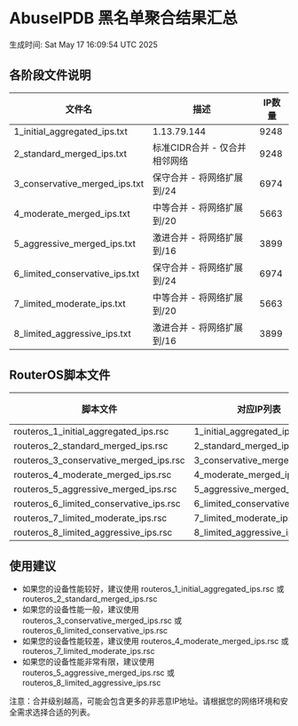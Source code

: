# AbuseIPDB 黑名单聚合结果汇总
生成时间: Sat May 17 16:09:54 UTC 2025

## 各阶段文件说明

| 文件名 | 描述 | IP数量 |
|--------|------|--------|
| 1_initial_aggregated_ips.txt | 1.13.79.144 | 9248 |
| 2_standard_merged_ips.txt | 标准CIDR合并 - 仅合并相邻网络 | 9248 |
| 3_conservative_merged_ips.txt | 保守合并 - 将网络扩展到/24 | 6974 |
| 4_moderate_merged_ips.txt | 中等合并 - 将网络扩展到/20 | 5663 |
| 5_aggressive_merged_ips.txt | 激进合并 - 将网络扩展到/16 | 3899 |
| 6_limited_conservative_ips.txt | 保守合并 - 将网络扩展到/24 | 6974 |
| 7_limited_moderate_ips.txt | 中等合并 - 将网络扩展到/20 | 5663 |
| 8_limited_aggressive_ips.txt | 激进合并 - 将网络扩展到/16 | 3899 |

## RouterOS脚本文件

| 脚本文件 | 对应IP列表 | IP数量 |
|----------|------------|--------|
| routeros_1_initial_aggregated_ips.rsc | 1_initial_aggregated_ips.txt | 9248 |
| routeros_2_standard_merged_ips.rsc | 2_standard_merged_ips.txt | 9248 |
| routeros_3_conservative_merged_ips.rsc | 3_conservative_merged_ips.txt | 6974 |
| routeros_4_moderate_merged_ips.rsc | 4_moderate_merged_ips.txt | 5663 |
| routeros_5_aggressive_merged_ips.rsc | 5_aggressive_merged_ips.txt | 3899 |
| routeros_6_limited_conservative_ips.rsc | 6_limited_conservative_ips.txt | 6974 |
| routeros_7_limited_moderate_ips.rsc | 7_limited_moderate_ips.txt | 5663 |
| routeros_8_limited_aggressive_ips.rsc | 8_limited_aggressive_ips.txt | 3899 |

## 使用建议

- 如果您的设备性能较好，建议使用 routeros_1_initial_aggregated_ips.rsc 或 routeros_2_standard_merged_ips.rsc
- 如果您的设备性能一般，建议使用 routeros_3_conservative_merged_ips.rsc 或 routeros_6_limited_conservative_ips.rsc
- 如果您的设备性能较差，建议使用 routeros_4_moderate_merged_ips.rsc 或 routeros_7_limited_moderate_ips.rsc
- 如果您的设备性能非常有限，建议使用 routeros_5_aggressive_merged_ips.rsc 或 routeros_8_limited_aggressive_ips.rsc

注意：合并级别越高，可能会包含更多的非恶意IP地址。请根据您的网络环境和安全需求选择合适的列表。
